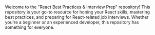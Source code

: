 Welcome to the "React Best Practices & Interview Prep" repository! This repository is your go-to resource for honing your React skills, mastering best practices, and preparing for React-related job interviews. Whether you're a beginner or an experienced developer, this repository has something for everyone.

